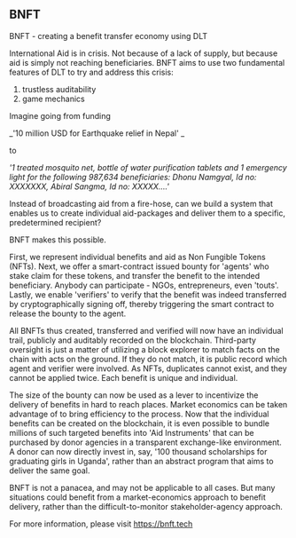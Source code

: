 ## BNFT

BNFT - creating a benefit transfer economy using DLT

International Aid is in crisis. Not because of a lack of supply, but because aid is simply not reaching beneficiaries. BNFT aims to use two fundamental features of DLT to try and address this crisis: 

1. trustless auditability
2. game mechanics 

Imagine going from funding 

_'10 million USD for Earthquake relief in Nepal' _

to 

_'1 treated mosquito net, bottle of water purification tablets and 1 emergency light for the following 987,634 beneficiaries: Dhonu Namgyal, Id no: XXXXXXX, Abiral Sangma, Id no: XXXXX....'_

Instead of broadcasting aid from a fire-hose, can we build a system that enables us to create individual aid-packages and deliver them to a specific, predetermined recipient?

BNFT makes this possible.

First, we represent individual benefits and aid as Non Fungible Tokens (NFTs).
Next, we offer a smart-contract issued bounty for 'agents' who stake claim for these tokens, and transfer the benefit to the intended beneficiary. Anybody can participate - NGOs, entrepreneurs, even 'touts'.
Lastly, we enable 'verifiers' to verify that the benefit was indeed transferred by cryptographically signing off, thereby triggering the smart contract to release the bounty to the agent.

All BNFTs thus created, transferred and verified will now have an individual trail, publicly and auditably recorded on the blockchain. Third-party oversight is just a matter of utilizing a block explorer to match facts on the chain with acts on the ground. If they do not match, it is public record which agent and verifier were involved. As NFTs, duplicates cannot exist, and they cannot be applied twice. Each benefit is unique and individual.

The size of the bounty can now be used as a lever to incentivize the delivery of benefits in hard to reach places. Market economics can be taken advantage of to bring efficiency to the process. Now that the individual benefits can be created on the blockchain, it is even possible to bundle millions of such targeted benefits into 'Aid Instruments' that can be purchased by donor agencies in a transparent exchange-like environment. A donor can now directly invest in, say, '100 thousand scholarships for graduating girls in Uganda', rather than an abstract program that aims to deliver the same goal.

BNFT is not a panacea, and may not be applicable to all cases. But many situations could benefit from a market-economics approach to benefit delivery, rather than the difficult-to-monitor stakeholder-agency approach.

For more information, please visit https://bnft.tech
